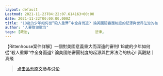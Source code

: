 ```yaml
---
layout: default
Lastmod: 2021-11-23T04:22:07.614163+00:00
date: 2021-11-22T00:00:00.000Z
title: "18歲的少年如何從“殺人重罪”中全身而退? 論美國陪審團制度的起源與世界法治的核心!"
author: "人要敢做敢当"
tags: [政治,								法律,								美国,								人权,								法治]
---
```


【Rittenhouse案件詳解】一個對美國意義重大而深遠的審判! 18歲的少年如何從“殺人重罪”中全身而退? 論美國陪審團制度的起源與世界法治的核心! 真觀點｜真飛





> [点击品葱原文参与讨论](https://pincong.rocks/video/id-5391__sort_key-agree_count__sort-DESC)

